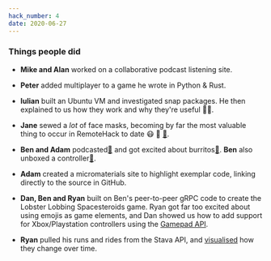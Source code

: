 ```yaml
---
hack_number: 4
date: 2020-06-27
---
```

### Things people did

- **Mike and Alan** worked on a collaborative podcast listening site.

- **Peter** added multiplayer to a game he wrote in Python & Rust.

- **Iulian** built an Ubuntu VM and investigated snap packages. He then explained to us how they work and why they're useful 🙇‍♀️.

- **Jane** sewed a _lot_ of face masks, becoming by far the most valuable thing to occur in RemoteHack to date 😷 🙌 [🎵][ep12].

- **Ben and Adam** podcasted[🎵][ep10] and got excited about burritos[🎵][ep13]. **Ben** also unboxed a controller[🎵][ep11].  

- **Adam** created a micromaterials site to highlight exemplar code, linking directly to the source in GitHub.

- **Dan, Ben and Ryan** built on Ben's peer-to-peer gRPC code to create the Lobster Lobbing Spacesteroids game. Ryan got far too excited about using emojis as game elements, and Dan showed us how to add support for Xbox/Playstation controllers using the [Gamepad API](https://developer.mozilla.org/en-US/docs/Web/API/Gamepad_API).

- **Ryan** pulled his runs and rides from the Stava API, and [visualised](https://twitter.com/spikeheap/status/1277543399067922432?s=20) how they change over time.

[ep10]: https://remotehack.space/live/audio/episode-10.m4a
[ep11]: https://remotehack.space/live/audio/episode-11.m4a
[ep12]: https://remotehack.space/live/audio/episode-12.m4a
[ep13]: https://remotehack.space/live/audio/episode-13.m4a